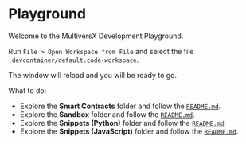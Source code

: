 # Playground

Welcome to the MultiversX Development Playground.

Run `File > Open Workspace from File` and select the file `.devcontainer/default.code-workspace`. 

The window will reload and you will be ready to go.

What to do:

 - Explore the **Smart Contracts** folder and follow the [`README.md`](contracts/README.md).
 - Explore the **Sandbox** folder and follow the [`README.md`](sandbox/README.md).
 - Explore the **Snippets (Python)** folder and follow the [`README.md`](snippets/python/README.md).
 - Explore the **Snippets (JavaScript)** folder and follow the [`README.md`](snippets/python/README.md).

